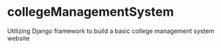 # collegeManagementSystem
Utilizing Django framework to build a basic college management system website
